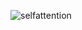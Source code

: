 
![selfattention](https://github.com/Naveen3251/Machine-Learning-Highway/assets/114800360/7fb94ee2-b576-460e-abbb-64836c1af5f6)
